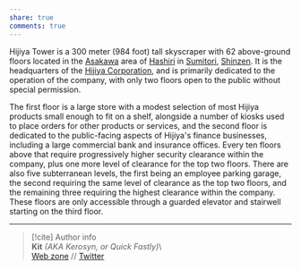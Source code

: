 ```yaml
---  
share: true  
comments: true  
---  
```

Hijiya Tower is a 300 meter (984 foot) tall skyscraper with 62 above-ground floors located in the [Asakawa](../Map/Shinzen/CIty%20of%20Hashiri,%20Sumitori/Asakawa) area of [Hashiri](../Map/Shinzen/CIty%20of%20Hashiri,%20Sumitori/Hashiri) in [Sumitori](Sumitori), [Shinzen](../Map/Shinzen/Shinzen). It is the headquarters of the [Hijiya Corporation](../Organizations/Corporations/Hijiya%20Corporation), and is primarily dedicated to the operation of the company, with only two floors open to the public without special permission.  
  
The first floor is a large store with a modest selection of most Hijiya products small enough to fit on a shelf, alongside a number of kiosks used to place orders for other products or services, and the second floor is dedicated to the public-facing aspects of Hijiya's finance businesses, including a large commercial bank and insurance offices. Every ten floors above that require progressively higher security clearance within the company, plus one more level of clearance for the top two floors. There are also five subterranean levels, the first being an employee parking garage, the second requiring the same level of clearance as the top two floors, and the remaining three requiring the highest clearance within the company. These floors are only accessible through a guarded elevator and stairwell starting on the third floor.  
  
-----  
> [!cite] Author info  
> **Kit** *(AKA Kerosyn, or Quick Fastly)*\  
> [Web zone](https://kitabe.link) // [Twitter](https://twitter.com/Kerosyn_)